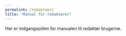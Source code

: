 ```yaml
---
permalink: /redaktoer/
title: "Manual for redaktører"
---
```


Her er indgangssiden for manualen til redaktør brugerne.
